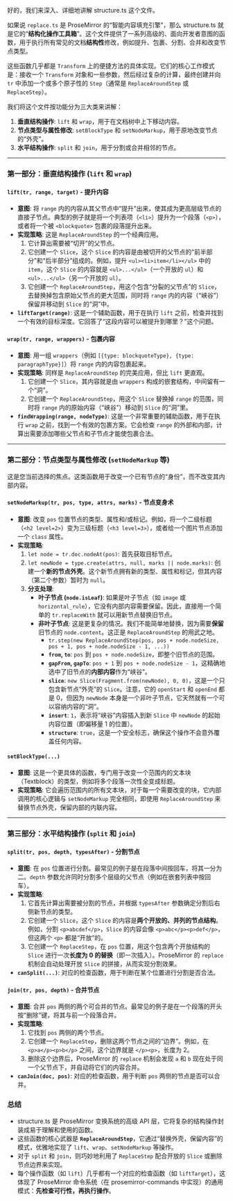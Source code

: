 好的，我们来深入、详细地讲解 structure.ts 这个文件。

如果说 `replace.ts` 是 ProseMirror 的“智能内容填充引擎”，那么 structure.ts 就是它的“**结构化操作工具箱**”。这个文件提供了一系列高级的、面向开发者意图的函数，用于执行所有常见的文档**结构性**修改，例如提升、包裹、分割、合并和改变节点类型。

这些函数几乎都是 `Transform` 上的便捷方法的具体实现。它们的核心工作模式是：接收一个 `Transform` 对象和一些参数，然后经过复杂的计算，最终创建并向 `tr` 中添加一个或多个原子性的 `Step`（通常是 `ReplaceAroundStep` 或 `ReplaceStep`）。

我们将这个文件按功能分为三大类来讲解：

1.  **垂直结构操作**: `lift` 和 `wrap`，用于在文档树中上下移动内容。
2.  **节点类型与属性修改**: `setBlockType` 和 `setNodeMarkup`，用于原地改变节点的“外壳”。
3.  **水平结构操作**: `split` 和 `join`，用于分割或合并相邻的节点。

---

### 第一部分：垂直结构操作 (`lift` 和 `wrap`)

#### `lift(tr, range, target)` - 提升内容

- **意图**: 将 `range` 内的内容从其父节点中“提升”出来，使其成为更高层级节点的直接子节点。典型的例子就是将一个列表项（`<li>`）提升为一个段落（`<p>`），或者将一个被 `<blockquote>` 包裹的段落提升出来。
- **实现策略**: 这是 `ReplaceAroundStep` 的一个经典应用。
  1.  它计算出需要被“切开”的父节点。
  2.  它创建一个 `Slice`，这个 `Slice` 的内容是由被切开的父节点的“前半部分”和“后半部分”组成的。例如，提升 `<ul><li>item</li></ul>` 中的 `item`，这个 `Slice` 的内容就是 `<ul>...</ul>`（一个开放的 `ul`）和 `<ul>...</ul>`（另一个开放的 `ul`）。
  3.  它创建一个 `ReplaceAroundStep`，用这个包含“分裂的父节点”的 `Slice`，去替换掉包含原始父节点的更大范围，同时将 `range` 内的内容（“峡谷”）保留并移动到 `Slice` 的“洞”中。
- **`liftTarget(range)`**: 这是一个辅助函数，用于在执行 `lift` 之前，检查并找到一个有效的目标深度。它回答了“这段内容可以被提升到哪里？”这个问题。

#### `wrap(tr, range, wrappers)` - 包裹内容

- **意图**: 用一组 `wrappers`（例如 `[{type: blockquoteType}, {type: paragraphType}]`）将 `range` 内的内容包裹起来。
- **实现策略**: 同样是 `ReplaceAroundStep` 的完美应用，但比 `lift` 更直观。
  1.  它创建一个 `Slice`，其内容就是由 `wrappers` 构成的嵌套结构，中间留有一个“洞”。
  2.  它创建一个 `ReplaceAroundStep`，用这个 `Slice` 替换掉 `range` 的范围，同时将 `range` 内的原始内容（“峡谷”）移动到 `Slice` 的“洞”里。
- **`findWrapping(range, nodeType)`**: 这是一个非常重要的辅助函数，用于在执行 `wrap` 之前，找到一个有效的包裹方案。它会检查 `range` 的外部和内部，计算出需要添加哪些父节点和子节点才能使包裹合法。

---

### 第二部分：节点类型与属性修改 (`setNodeMarkup` 等)

这是您当前选择的焦点。这类函数用于改变一个已有节点的“身份”，而不改变其内部内容。

#### `setNodeMarkup(tr, pos, type, attrs, marks)` - 节点变身术

- **意图**: 改变 `pos` 位置节点的类型、属性和/或标记。例如，将一个二级标题（`<h2 level=2>`）变为三级标题（`<h3 level=3>`），或者给一个图片节点添加一个 `class` 属性。
- **实现策略**:
  1.  `let node = tr.doc.nodeAt(pos)`: 首先获取目标节点。
  2.  `let newNode = type.create(attrs, null, marks || node.marks)`: 创建一个**新的节点外壳**。这个新节点拥有新的类型、属性和标记，但其内容（第二个参数）暂时为 `null`。
  3.  **分支处理**:
      - **叶子节点 (`node.isLeaf`)**: 如果是叶子节点（如 `image` 或 `horizontal_rule`），它没有内部内容需要保留。因此，直接用一个简单的 `tr.replaceWith` 就可以用新节点替换旧节点。
      - **非叶子节点**: 这是更复杂的情况。我们不能简单地替换，因为需要**保留**旧节点的 `node.content`。这正是 `ReplaceAroundStep` 的用武之地。
        - `tr.step(new ReplaceAroundStep(pos, pos + node.nodeSize, pos + 1, pos + node.nodeSize - 1, ...))`
        - **`from`, `to`**: `pos` 到 `pos + node.nodeSize`，即整个旧节点的范围。
        - **`gapFrom`, `gapTo`**: `pos + 1` 到 `pos + node.nodeSize - 1`，这精确地选中了旧节点的**内部内容**作为“峡谷”。
        - **`slice`**: `new Slice(Fragment.from(newNode), 0, 0)`，这是一个只包含新节点“外壳”的 `Slice`。注意，它的 `openStart` 和 `openEnd` 都是 0，但因为 `newNode` 本身是一个非叶子节点，它天然就有一个可以容纳内容的“洞”。
        - **`insert`**: `1`，表示将“峡谷”内容插入到新 `Slice` 中 `newNode` 的起始内容位置（即偏移量 1 的位置）。
        - **`structure`**: `true`，这是一个安全标志，确保这个操作不会意外覆盖任何内容。

#### `setBlockType(...)`

- **意图**: 这是一个更具体的函数，专门用于改变一个范围内的文本块（Textblock）的类型，例如将多个段落一次性全变成标题。
- **实现策略**: 它会遍历范围内的所有文本块，对于每一个需要改变的块，它内部调用的核心逻辑与 `setNodeMarkup` 完全相同，即使用 `ReplaceAroundStep` 来替换节点外壳，保留内部的内联内容。

---

### 第三部分：水平结构操作 (`split` 和 `join`)

#### `split(tr, pos, depth, typesAfter)` - 分割节点

- **意图**: 在 `pos` 位置进行分割。最常见的例子是在段落中间按回车，将其一分为二。`depth` 参数允许同时分割多个层级的父节点（例如在嵌套列表中按回车）。
- **实现策略**:
  1.  它首先计算出需要被分割的节点，并根据 `typesAfter` 参数确定分割后右侧新节点的类型。
  2.  它创建一个 `Slice`，这个 `Slice` 的内容是**两个开放的、并列的节点结构**。例如，分割 `<p>abcdef</p>`，`Slice` 的内容会像 `<p>abc</p><p>def</p>`，但这两个 `<p>` 都是“开放”的。
  3.  它创建一个 `ReplaceStep`，在 `pos` 位置，用这个包含两个开放结构的 `Slice` 进行一次**长度为 0 的替换**（即一次插入）。ProseMirror 的 `replace` 机制会自动处理开放 `Slice` 的拼接，从而实现分割效果。
- **`canSplit(...)`**: 对应的检查函数，用于判断在某个位置进行分割是否合法。

#### `join(tr, pos, depth)` - 合并节点

- **意图**: 合并 `pos` 两侧的两个可合并的节点。最常见的例子是在一个段落的开头按“删除”键，将其与前一个段落合并。
- **实现策略**:
  1.  它找到 `pos` 两侧的两个节点。
  2.  它创建一个 `ReplaceStep`，删除这两个节点之间的“边界”。例如，在 `<p>a</p><p>b</p>` 之间，这个边界就是 `</p><p>`，长度为 2。
  3.  删除这个边界后，ProseMirror 的 `replace` 机制会发现 `a` 和 `b` 现在处于同一个父节点下，并自动将它们的内容合并。
- **`canJoin(doc, pos)`**: 对应的检查函数，用于判断 `pos` 两侧的节点是否可以合并。

### 总结

- structure.ts 是 ProseMirror 变换系统的高级 API 层，它将复杂的结构操作封装成易于理解和使用的函数。
- 这些函数的核心武器是 **`ReplaceAroundStep`**，它通过“替换外壳，保留内容”的模式，优雅地实现了 `lift`、`wrap`、`setNodeMarkup` 等操作。
- 对于 `split` 和 `join`，则巧妙地利用了 `ReplaceStep` 配合开放的 `Slice` 或删除节点边界来实现。
- 每个操作函数（如 `lift`）几乎都有一个对应的检查函数（如 `liftTarget`），这体现了 ProseMirror 命令系统（在 prosemirror-commands 中实现）的通用模式：**先检查可行性，再执行操作**。
